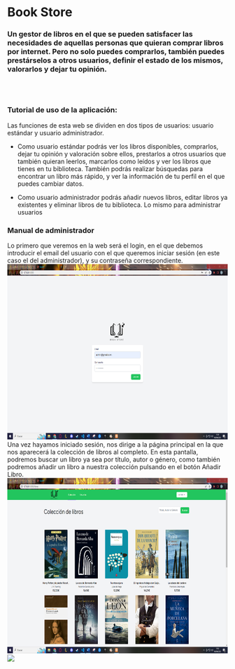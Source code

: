 # Book Store
<h3> 
Un gestor de libros en el que se pueden satisfacer las necesidades de aquellas personas que quieran comprar libros por internet. Pero no solo puedes comprarlos, también puedes prestárselos a otros usuarios, definir el estado de los mismos, valorarlos y dejar tu opinión.
</h3>
<br><br>

<h3>
Tutorial de uso de la aplicación:
</h3>

Las funciones de esta web se dividen en dos tipos de usuarios: usuario estándar y usuario administrador.
-	Como usuario estándar podrás ver los libros disponibles, comprarlos, dejar tu opinión y valoración sobre ellos, prestarlos a otros usuarios que también quieran leerlos, marcarlos como leídos y ver los libros que tienes en tu biblioteca. También podrás realizar búsquedas para encontrar un libro más rápido, y ver la información de tu perfil en el que puedes cambiar datos.

-	Como usuario administrador podrás añadir nuevos libros, editar libros ya existentes y eliminar libros de tu biblioteca. Lo mismo para administrar usuarios

<h3>
Manual de administrador
</h3>

Lo primero que veremos en la web será el login, en el que debemos introducir el email del usuario con el que queremos iniciar sesión (en este caso el del administrador), y su contraseña correspondiente.
<br>
<img width="auto" height="400px" src="/imagenes/loginadmin.png" />
<br>
Una vez hayamos iniciado sesión, nos dirige a la página principal en la que nos aparecerá la colección de libros al completo. En esta pantalla, podremos buscar un libro ya sea por título, autor o género, como también podremos añadir un libro a nuestra colección pulsando en el botón Añadir Libro.
<br>
<img width="auto" height="400px" src="/imagenes/inicioadmin.png" />
<br>
<img width="auto" height="400px" src="/imagenes/botonañadir.png" />
<br>

